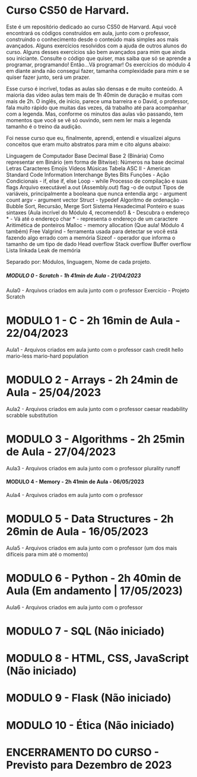# Curso CS50 de Harvard.

Este é um repositório dedicado ao curso CS50 de Harvard. Aqui você encontrará os códigos construídos em aula, junto com o professor, construindo o conhecimento desde o conteúdo mais simples aos mais avançados. Alguns exercícios resolvidos com a ajuda de outros alunos do curso. Alguns desses exercícios são bem avançados para mim que ainda sou iniciante. Consulte o código que quiser, mas saiba que só se aprende a programar, programando! Então...Vá programar! Os exercícios do módulo 4 em diante ainda não consegui fazer, tamanha complexidade para mim e se quiser fazer junto, será um prazer.

Esse curso é incrível, todas as aulas são densas e de muito conteúdo. A maioria das vídeo aulas tem mais de 1h 40min de duração e muitas com mais de 2h. O inglês, de início, parece uma barreira e o David, o professor, fala muito rápido que muitas das vezes, dá trabalho até para acompanhar com a legenda. Mas, conforme os minutos das aulas vão passando, tem momentos que você se vê só ouvindo, sem nem ler mais a legenda tamanho é o treino da audição.

Foi nesse curso que eu, finalmente, aprendi, entendi e visualizei alguns conceitos que eram muito abstratos para mim e cito alguns abaixo:

Linguagem de Computador
Base Decimal
Base 2 (Binária)
Como representar em Binário (em forma de Bitwise):
    Números na base decimal
    Letras
    Caracteres
    Emojis
    Vídeos
    Músicas
Tabela ASC II - American Standard Code Information Interchange
Bytes
Bits
Funções - Ação
Condicionais - if, else if, else
Loop - while
Processo de compilação e suas flags
Arquivo executável a.out (Assembly.out)
flag -o de output
Tipos de variáveis, principalmente a booleana que nunca entendia
argc - argument count
argv - argument vector
Struct - typedef
Algoritmo de ordenação - Bubble Sort, Recursão, Merge Sort
Sistema Hexadecimal
Ponteiro e suas sintaxes (Aula incrível do Módulo 4, recomendo!)
    & - Descubra o endereço
    * - Vá até o endereço
char * - representa o endereço de um caractere
Aritimética de ponteiros
Malloc - memory allocation (Que aula! Módulo 4 também)
Free
Valgrind - ferramenta usada para detectar se você está fazendo algo errado com a memória
Sizeof - operador que informa o tamanho de um tipo de dado
Head overflow
Stack overflow
Buffer overflow
Lista linkada
Leak de memória

 Separado por: Módulos, linguagem, Nome de cada projeto.

 ##### MODULO 0 - Scratch - 1h 41min de Aula - 21/04/2023
 
 Aula0 - Arquivos criados em aula junto com o professor
 Exercício - Projeto Scratch
 
 # MODULO 1 - C - 2h 16min de Aula - 22/04/2023

 Aula1 - Arquivos criados em aula junto com o professor
 cash
 credit
 hello
 mario-less
 mario-hard
 population
 
 # MODULO 2 - Arrays - 2h 24min de Aula - 25/04/2023

 Aula2 - Arquivos criados em aula junto com o professor
 caesar
 readability
 scrabble
 substitution
 
 # MODULO 3 - Algorithms - 2h 25min de Aula - 27/04/2023

 Aula3 - Arquivos criados em aula junto com o professor
 plurality
 runoff
 
 #### MODULO 4 - Memory - 2h 41min de Aula - 06/05/2023

 Aula4 - Arquivos criados em aula junto com o professor
 
 # MODULO 5 - Data Structures - 2h 26min de Aula - 16/05/2023

 Aula5 - Arquivos criados em aula junto com o professor (um dos mais difíceis para mim até o momento)
 
 # MODULO 6 - Python - 2h 40min de Aula (Em andamento | 17/05/2023)

 Aula6 - Arquivos criados em aula junto com o professor
 
 # MODULO 7 - SQL (Não iniciado)
 
 # MODULO 8 - HTML, CSS, JavaScript (Não iniciado)
 
 # MODULO 9 - Flask (Não iniciado)
 
 # MODULO 10 - Ética (Não iniciado)
 
 # ENCERRAMENTO DO CURSO - Previsto para Dezembro de 2023

